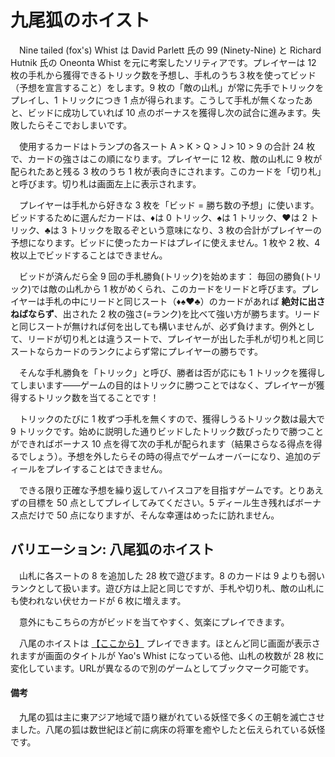 # 九尾狐のホイスト
　Nine tailed (fox's) Whist は David Parlett 氏の 99 (Ninety-Nine) と Richard Hutnik 氏の Oneonta Whist を元に考案したソリティアです。プレイヤーは 12 枚の手札から獲得できるトリック数を予想し、手札のうち３枚を使ってビッド（予想を宣言すること）をします。9 枚の「敵の山札」が常に先手でトリックをプレイし、1 トリックにつき 1 点が得られます。こうして手札が無くなったあと、ビッドに成功していれば 10 点のボーナスを獲得し次の試合に進みます。失敗したらそこでおしまいです。

　使用するカードはトランプの各スート A > K > Q > J > 10 > 9 の合計 24 枚で、カードの強さはこの順になります。プレイヤーに 12 枚、敵の山札に 9 枚が配られたあと残る 3 枚のうち 1 枚が表向きにされます。このカードを「切り札」と呼びます。切り札は画面左上に表示されます。

　プレイヤーは手札から好きな 3 枚を「ビッド = 勝ち数の予想」に使います。ビッドするために選んだカードは、♦は 0 トリック、♠は 1 トリック、♥は 2 トリック、♣は 3 トリックを取るぞという意味になり、3 枚の合計がプレイヤーの予想になります。ビッドに使ったカードはプレイに使えません。1 枚や 2 枚、4 枚以上でビッドすることはできません。

　ビッドが済んだら全 9 回の手札勝負(トリック)を始めます： 毎回の勝負(トリック)では敵の山札から 1 枚がめくられ、このカードをリードと呼びます。プレイヤーは手札の中にリードと同じスート（♦♠♥♣）のカードがあれば **絶対に出さねばならず**、出された 2 枚の強さ(=ランク)を比べて強い方が勝ちます。リードと同じスートが無ければ何を出しても構いませんが、必ず負けます。例外として、リードが切り札とは違うスートで、プレイヤーが出した手札が切り札と同じスートならカードのランクによらず常にプレイヤーの勝ちです。

　そんな手札勝負を「トリック」と呼び、勝者は否が応にも 1 トリックを獲得してしまいます——ゲームの目的はトリックに勝つことではなく、プレイヤーが獲得するトリック数を当てることです！

　トリックのたびに 1 枚ずつ手札を無くすので、獲得しうるトリック数は最大で 9 トリックです。始めに説明した通りビッドしたトリック数ぴったりで勝つことができればボーナス 10 点を得て次の手札が配られます（結果さらなる得点を得るでしょう）。予想を外したらその時の得点でゲームオーバーになり、追加のディールをプレイすることはできません。

　できる限り正確な予想を繰り返してハイスコアを目指すゲームです。とりあえずの目標を 50 点としてプレイしてみてください。5 ディール生き残ればボーナス点だけで 50 点になりますが、そんな幸運はめったに訪れません。


## バリエーション: 八尾狐のホイスト
　山札に各スートの 8 を追加した 28 枚で遊びます。8 のカードは 9 よりも弱いランクとして扱います。遊び方は上記と同じですが、手札や切り札、敵の山札にも使われない伏せカードが 6 枚に増えます。

　意外にもこちらの方がビッドを当てやすく、気楽にプレイできます。

　八尾のホイストは [【ここから】](https://hoeg1.github.io/nine-tailed-whist/?deck=7) プレイできます。ほとんど同じ画面が表示されますが画面のタイトルが Yao's Whist になっている他、山札の枚数が 28 枚に変化しています。URLが異なるので別のゲームとしてブックマーク可能です。


#### 備考
　九尾の狐は主に東アジア地域で語り継がれている妖怪で多くの王朝を滅亡させました。八尾の狐は数世紀ほど前に病床の将軍を癒やしたと伝えられている妖怪です。




